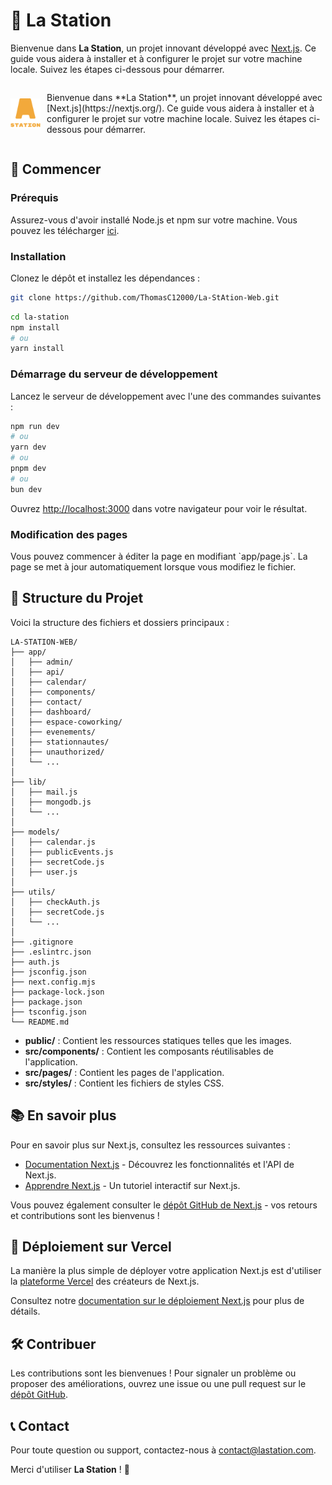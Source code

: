 # 📡 La Station

Bienvenue dans **La Station**, un projet innovant développé avec [Next.js](https://nextjs.org/). Ce guide vous aidera à installer et à configurer le projet sur votre machine locale. Suivez les étapes ci-dessous pour démarrer.

<div style="display: flex; align-items: center;">
  <img src="https://github.com/ThomasC12000/La-StAtion-Web/blob/main/public/img/lastation.png?raw=true" alt="Logo du projet" width="100" style="margin-right: 10px;" />
  <p>Bienvenue dans **La Station**, un projet innovant développé avec [Next.js](https://nextjs.org/). Ce guide vous aidera à installer et à configurer le projet sur votre machine locale. Suivez les étapes ci-dessous pour démarrer.</p>
</div>

## 🚀 Commencer

### Prérequis

Assurez-vous d'avoir installé Node.js et npm sur votre machine. Vous pouvez les télécharger [ici](https://nodejs.org/).

### Installation

Clonez le dépôt et installez les dépendances :

```bash
git clone https://github.com/ThomasC12000/La-StAtion-Web.git
```

```bash
cd la-station
npm install
# ou
yarn install
```

### Démarrage du serveur de développement

Lancez le serveur de développement avec l'une des commandes suivantes :

```bash
npm run dev
# ou
yarn dev
# ou
pnpm dev
# ou
bun dev
```

Ouvrez [http://localhost:3000](http://localhost:3000) dans votre navigateur pour voir le résultat.

### Modification des pages

Vous pouvez commencer à éditer la page en modifiant \`app/page.js\`. La page se met à jour automatiquement lorsque vous modifiez le fichier.

## 📁 Structure du Projet

Voici la structure des fichiers et dossiers principaux :

```
LA-STATION-WEB/
├── app/
│   ├── admin/
│   ├── api/
│   ├── calendar/
│   ├── components/
│   ├── contact/
│   ├── dashboard/
│   ├── espace-coworking/
│   ├── evenements/
│   ├── stationnautes/
│   ├── unauthorized/
│   └── ...
│
├── lib/
│   ├── mail.js
│   ├── mongodb.js
│   └── ...
│
├── models/
│   ├── calendar.js
│   ├── publicEvents.js
│   ├── secretCode.js
│   ├── user.js
│
├── utils/
│   ├── checkAuth.js
│   ├── secretCode.js
│   └── ...
│
├── .gitignore
├── .eslintrc.json
├── auth.js
├── jsconfig.json
├── next.config.mjs
├── package-lock.json
├── package.json
├── tsconfig.json
└── README.md
```

- **public/** : Contient les ressources statiques telles que les images.
- **src/components/** : Contient les composants réutilisables de l'application.
- **src/pages/** : Contient les pages de l'application.
- **src/styles/** : Contient les fichiers de styles CSS.

## 📚 En savoir plus

Pour en savoir plus sur Next.js, consultez les ressources suivantes :

- [Documentation Next.js](https://nextjs.org/docs) - Découvrez les fonctionnalités et l'API de Next.js.
- [Apprendre Next.js](https://nextjs.org/learn) - Un tutoriel interactif sur Next.js.

Vous pouvez également consulter le [dépôt GitHub de Next.js](https://github.com/vercel/next.js/) - vos retours et contributions sont les bienvenus !

## 🚀 Déploiement sur Vercel

La manière la plus simple de déployer votre application Next.js est d'utiliser la [plateforme Vercel](https://vercel.com/new?utm_medium=default-template&filter=next.js&utm_source=create-next-app&utm_campaign=create-next-app-readme) des créateurs de Next.js.

Consultez notre [documentation sur le déploiement Next.js](https://nextjs.org/docs/deployment) pour plus de détails.

## 🛠️ Contribuer

Les contributions sont les bienvenues ! Pour signaler un problème ou proposer des améliorations, ouvrez une issue ou une pull request sur le [dépôt GitHub](https://github.com/votre-utilisateur/la-station).

## 📞 Contact

Pour toute question ou support, contactez-nous à [contact@lastation.com](mailto:contact@lastation.com).

Merci d'utiliser **La Station** ! 🚀
